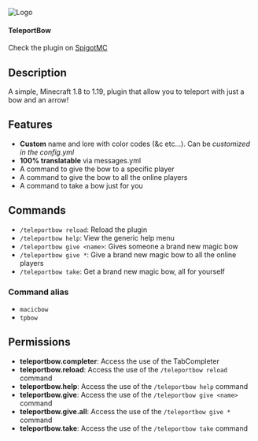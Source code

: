 ![Logo](https://i.imgur.com/0v57pzS.png)

#### TeleportBow
Check the plugin on [SpigotMC](https://www.spigotmc.org/resources/teleportbow-teleport-yourself-with-just-a-bow.108619/ "SpigotMC.org")

## Description
A simple, Minecraft 1.8 to 1.19, plugin that allow you to teleport with just a bow and an arrow!


## Features
* **Custom** name and lore with color codes (&c etc...). Can be _customized in the config.yml_
* **100% translatable** via messages.yml
* A command to give the bow to a specific player
* A command to give the bow to all the online players
* A command to take a bow just for you


## Commands
* `/teleportbow reload`: Reload the plugin
* `/teleportbow help`: View the generic help menu
* `/teleportbow give <name>`: Gives someone a brand new magic bow
* `/teleportbow give *`: Give a brand new magic bow to all the online players
* `/teleportbow take`: Get a brand new magic bow, all for yourself

### Command alias
* `macicbow`
* `tpbow`


## Permissions
* **teleportbow.completer**: Access the use of the TabCompleter
* **teleportbow.reload**: Access the use of the `/teleportbow reload` command
* **teleportbow.help**: Access the use of the `/teleportbow help` command
* **teleportbow.give**: Access the use of the `/teleportbow give <name>` command
* **teleportbow.give.all**: Access the use of the `/teleportbow give *` command
* **teleportbow.take**: Access the use of the `/teleportbow take` command